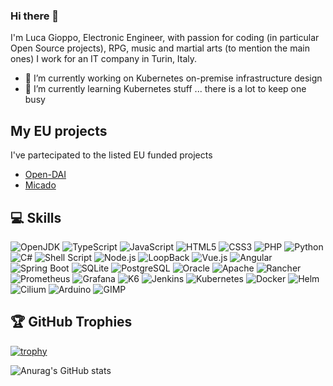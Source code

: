 ### Hi there 👋
I'm Luca Gioppo, Electronic Engineer, with passion for coding (in particular Open Source projects), RPG, music and martial arts (to mention the main ones)
I work for an IT company in Turin, Italy.
- 🔭 I’m currently working on Kubernetes on-premise infrastructure design
- 🌱 I’m currently learning Kubernetes stuff ... there is a lot to keep one busy

## My EU projects
I've partecipated to the listed EU funded projects

- [Open-DAI](https://cordis.europa.eu/project/id/297362)
- [Micado](https://cordis.europa.eu/project/id/822717)

## 💻 Skills

![OpenJDK](https://img.shields.io/badge/OpenJDK-%23007ACC.svg?style=flat-square&logo=openjdk&logoColor=white) ![TypeScript](https://img.shields.io/badge/TypeScript-%23007ACC.svg?style=flat-square&logo=typescript&logoColor=white) ![JavaScript](https://img.shields.io/badge/JavaScript-%23323330.svg?style=flat-square&logo=javascript&logoColor=%23F7DF1E) ![HTML5](https://img.shields.io/badge/HTML5-%23E34F26.svg?style=flat-square&logo=html5&logoColor=white) ![CSS3](https://img.shields.io/badge/CSS3-%231572B6.svg?style=flat-square&logo=css3&logoColor=white) ![PHP](https://img.shields.io/badge/PHP-dddddd?style=flat-square&logo=php&logoColor=3670A0) ![Python](https://img.shields.io/badge/Python-3670A0?style=flat-square&logo=python&logoColor=ffdd54) ![C#](https://img.shields.io/badge/C%23-%23239120.svg?style=flat-square&logo=c-sharp&logoColor=white) ![Shell Script](https://img.shields.io/badge/Shell-%233E474A.svg?style=flat-square&logo=gnu-bash&logoColor=white) ![Node.js](https://img.shields.io/badge/Node.js-6DA55F?style=flat-square&logo=node.js&logoColor=white) ![LoopBack](https://img.shields.io/badge/LoopBack-6DA55F?style=flat-square&logo=loopback&logoColor=white) ![Vue.js](https://img.shields.io/badge/Vue-%2335495e.svg?style=flat-square&logo=vuedotjs&logoColor=%234FC08D) ![Angular](https://img.shields.io/badge/Angular-%2335495e.svg?style=flat-square&logo=angular&logoColor=F80000) ![Spring Boot](https://img.shields.io/badge/Spring%20Boot-%2335495e.svg?style=flat-square&logo=springboot&logoColor=%23239120) ![SQLite](https://img.shields.io/badge/MySQL-4479A1.svg?style=flat-square&logo=mysql&logoColor=white) ![PostgreSQL](https://img.shields.io/badge/PostgreSQL-%2307405e.svg?style=flat-square&logo=postgresql&logoColor=white) ![Oracle](https://img.shields.io/badge/Oracle-F80000?style=flat-square&logo=oracle&logoColor=white) ![Apache](https://img.shields.io/badge/Apache-dddddd.svg?style=flat-square&logo=apache&logoColor=red) ![Rancher](https://img.shields.io/badge/Rancher-dddddd.svg?style=flat-square&logo=rancher&logoColor=%23007ACC) ![Prometheus](https://img.shields.io/badge/Prometheus-F38020?style=flat-square&logo=prometheus&logoColor=white) ![Grafana](https://img.shields.io/badge/Grafana-F38020.svg?style=flat-square&logo=grafana&logoColor=white) ![K6](https://img.shields.io/badge/K6-%23007ACC.svg?style=flat-square&logo=k6&logoColor=white) ![Jenkins](https://img.shields.io/badge/Jenkins-%23323330?style=flat-square&logo=jenkins&logoColor=white) ![Kubernetes](https://img.shields.io/badge/Kubernetes-%23007ACC.svg?style=flat-square&logo=kubernetes&logoColor=white) ![Docker](https://img.shields.io/badge/Docker-%230db7ed.svg?style=flat-square&logo=docker&logoColor=white) ![Helm](https://img.shields.io/badge/Helm-%23007ACC.svg?style=flat-square&logo=helm&logoColor=white) ![Cilium](https://img.shields.io/badge/Cilium-%23007ACC.svg?style=flat-square&logo=cilium&logoColor=white) ![Arduino](https://img.shields.io/badge/-Arduino-00979D?style=flat-square&logo=Arduino&logoColor=white) ![GIMP](https://img.shields.io/badge/-GIMP-00979D?style=flat-square&logo=gimp&logoColor=white)


## 🏆 GitHub Trophies
[![trophy](https://github-profile-trophy.vercel.app/?username=gioppoluca)](https://github.com/ryo-ma/github-profile-trophy)


![Anurag's GitHub stats](https://github-readme-stats.vercel.app/api?username=gioppoluca&show_icons=true&theme=transparent)

  
<!--
**gioppoluca/gioppoluca** is a ✨ _special_ ✨ repository because its `README.md` (this file) appears on your GitHub profile.

Here are some ideas to get you started:

- 🔭 I’m currently working on ...
- 🌱 I’m currently learning ...
- 👯 I’m looking to collaborate on ...
- 🤔 I’m looking for help with ...
- 💬 Ask me about ...
- 📫 How to reach me: ...
- 😄 Pronouns: ...
- ⚡ Fun fact: ...
-->
